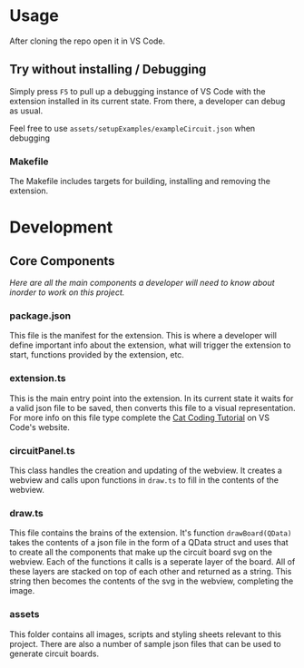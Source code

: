 # Usage
After cloning the repo open it in VS Code.

## Try without installing / Debugging

Simply press `F5` to pull up a debugging instance of VS Code with the extension installed in its current state. From there, a developer can debug as usual.

Feel free to use `assets/setupExamples/exampleCircuit.json` when debugging

### Makefile
The Makefile includes targets for building, installing and removing the extension.

# Development

## Core Components
*Here are all the main components a developer will need to know about inorder to work on this project.*

### package.json
This file is the manifest for the extension. This is where a developer will define important info about the extension, what will trigger the extension to start, functions provided by the extension, etc.

### extension.ts
This is the main entry point into the extension. In its current state it waits for a valid json file to be saved, then converts this file to a visual representation. For more info on this file type complete the [Cat Coding Tutorial](https://code.visualstudio.com/api/extension-guides/webview#webviews-api-basics) on VS Code's website.

### circuitPanel.ts
This class handles the creation and updating of the webview. It creates a webview and calls upon functions in `draw.ts` to fill in the contents of the webview.

### draw.ts
This file contains the brains of the extension. It's function `drawBoard(QData)` takes the contents of a json file in the form of a QData struct and uses that to create all the components that make up the circuit board svg on the webview. Each of the functions it calls is a seperate layer of the board. All of these layers are stacked on top of each other and returned as a string. This string then becomes the contents of the svg in the webview, completing the image.

### assets
This folder contains all images, scripts and styling sheets relevant to this project. There are also a number of sample json files that can be used to generate circuit boards.